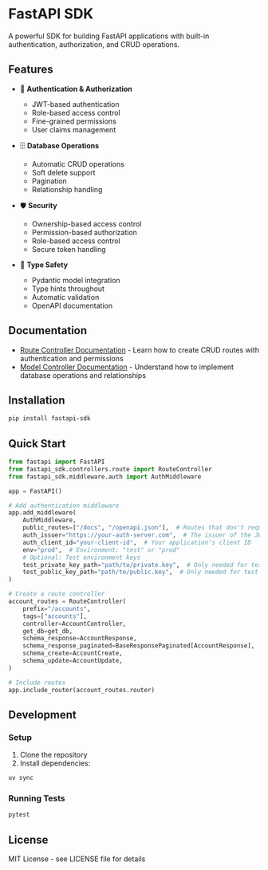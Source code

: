 # FastAPI SDK

A powerful SDK for building FastAPI applications with built-in authentication, authorization, and CRUD operations.

## Features

- 🔐 **Authentication & Authorization**
  - JWT-based authentication
  - Role-based access control
  - Fine-grained permissions
  - User claims management

- 🗄️ **Database Operations**
  - Automatic CRUD operations
  - Soft delete support
  - Pagination
  - Relationship handling

- 🛡️ **Security**
  - Ownership-based access control
  - Permission-based authorization
  - Role-based access control
  - Secure token handling

- 📝 **Type Safety**
  - Pydantic model integration
  - Type hints throughout
  - Automatic validation
  - OpenAPI documentation

## Documentation

- [Route Controller Documentation](docs/route_controller.md) - Learn how to create CRUD routes with authentication and permissions
- [Model Controller Documentation](docs/model_controller.md) - Understand how to implement database operations and relationships

## Installation

```bash
pip install fastapi-sdk
```

## Quick Start

```python
from fastapi import FastAPI
from fastapi_sdk.controllers.route import RouteController
from fastapi_sdk.middleware.auth import AuthMiddleware

app = FastAPI()

# Add authentication middleware
app.add_middleware(
    AuthMiddleware,
    public_routes=["/docs", "/openapi.json"],  # Routes that don't require authentication
    auth_issuer="https://your-auth-server.com",  # The issuer of the JWT tokens
    auth_client_id="your-client-id",  # Your application's client ID
    env="prod",  # Environment: "test" or "prod"
    # Optional: Test environment keys
    test_private_key_path="path/to/private.key",  # Only needed for test environment
    test_public_key_path="path/to/public.key",  # Only needed for test environment
)

# Create a route controller
account_routes = RouteController(
    prefix="/accounts",
    tags=["accounts"],
    controller=AccountController,
    get_db=get_db,
    schema_response=AccountResponse,
    schema_response_paginated=BaseResponsePaginated[AccountResponse],
    schema_create=AccountCreate,
    schema_update=AccountUpdate,
)

# Include routes
app.include_router(account_routes.router)
```

## Development

### Setup

1. Clone the repository
2. Install dependencies:
```bash
uv sync
```

### Running Tests

```bash
pytest
```

## License

MIT License - see LICENSE file for details
